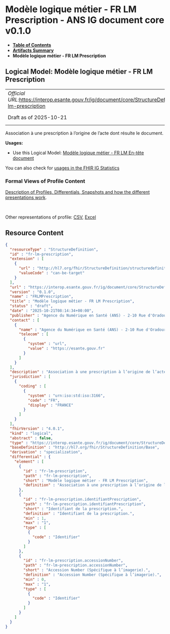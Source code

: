 # Modèle logique métier - FR LM Prescription - ANS IG document core v0.1.0

* [**Table of Contents**](toc.md)
* [**Artifacts Summary**](artifacts.md)
* **Modèle logique métier - FR LM Prescription**

## Logical Model: Modèle logique métier - FR LM Prescription 

| | |
| :--- | :--- |
| *Official URL*:https://interop.esante.gouv.fr/ig/document/core/StructureDefinition/fr-lm-prescription | *Version*:0.1.0 |
| Draft as of 2025-10-21 | *Computable Name*:FRLMPrescription |

 
Association à une prescription à l’origine de l’acte dont résulte le document. 

**Usages:**

* Use this Logical Model: [Modèle logique métier - FR LM En-tête document](StructureDefinition-fr-lm-entete-document.md)

You can also check for [usages in the FHIR IG Statistics](https://packages2.fhir.org/xig/ans.document.fr.core|current/StructureDefinition/fr-lm-prescription)

### Formal Views of Profile Content

 [Description of Profiles, Differentials, Snapshots and how the different presentations work](http://build.fhir.org/ig/FHIR/ig-guidance/readingIgs.html#structure-definitions). 

 

Other representations of profile: [CSV](StructureDefinition-fr-lm-prescription.csv), [Excel](StructureDefinition-fr-lm-prescription.xlsx) 



## Resource Content

```json
{
  "resourceType" : "StructureDefinition",
  "id" : "fr-lm-prescription",
  "extension" : [
    {
      "url" : "http://hl7.org/fhir/StructureDefinition/structuredefinition-type-characteristics",
      "valueCode" : "can-be-target"
    }
  ],
  "url" : "https://interop.esante.gouv.fr/ig/document/core/StructureDefinition/fr-lm-prescription",
  "version" : "0.1.0",
  "name" : "FRLMPrescription",
  "title" : "Modèle logique métier - FR LM Prescription",
  "status" : "draft",
  "date" : "2025-10-21T08:14:34+00:00",
  "publisher" : "Agence du Numérique en Santé (ANS) - 2-10 Rue d'Oradour-sur-Glane, 75015 Paris",
  "contact" : [
    {
      "name" : "Agence du Numérique en Santé (ANS) - 2-10 Rue d'Oradour-sur-Glane, 75015 Paris",
      "telecom" : [
        {
          "system" : "url",
          "value" : "https://esante.gouv.fr"
        }
      ]
    }
  ],
  "description" : "Association à une prescription à l’origine de l’acte dont résulte le document.",
  "jurisdiction" : [
    {
      "coding" : [
        {
          "system" : "urn:iso:std:iso:3166",
          "code" : "FR",
          "display" : "FRANCE"
        }
      ]
    }
  ],
  "fhirVersion" : "4.0.1",
  "kind" : "logical",
  "abstract" : false,
  "type" : "https://interop.esante.gouv.fr/ig/document/core/StructureDefinition/fr-lm-prescription",
  "baseDefinition" : "http://hl7.org/fhir/StructureDefinition/Base",
  "derivation" : "specialization",
  "differential" : {
    "element" : [
      {
        "id" : "fr-lm-prescription",
        "path" : "fr-lm-prescription",
        "short" : "Modèle logique métier - FR LM Prescription",
        "definition" : "Association à une prescription à l’origine de l’acte dont résulte le document."
      },
      {
        "id" : "fr-lm-prescription.identifiantPrescription",
        "path" : "fr-lm-prescription.identifiantPrescription",
        "short" : "Identifiant de la prescription.",
        "definition" : "Identifiant de la prescription.",
        "min" : 1,
        "max" : "1",
        "type" : [
          {
            "code" : "Identifier"
          }
        ]
      },
      {
        "id" : "fr-lm-prescription.accessionNumber",
        "path" : "fr-lm-prescription.accessionNumber",
        "short" : "Accession Number (Spécifique à l’imagerie).",
        "definition" : "Accession Number (Spécifique à l’imagerie).",
        "min" : 0,
        "max" : "1",
        "type" : [
          {
            "code" : "Identifier"
          }
        ]
      }
    ]
  }
}

```
